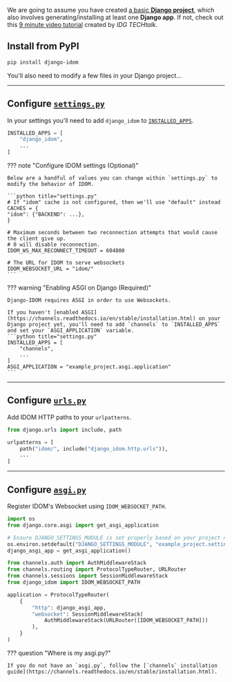 <!--dj-proj-start-->

We are going to assume you have created [a basic **Django project**](https://docs.djangoproject.com/en/dev/intro/tutorial01/), which also involves generating/installing at least one **Django app**. If not, check out this [9 minute video tutorial](https://www.youtube.com/watch?v=ZsJRXS_vrw0) created by _IDG TECHtalk_.

<!--dj-proj-end-->

## Install from PyPI

```bash
pip install django-idom
```

You'll also need to modify a few files in your Django project...

---

## Configure [`settings.py`](https://docs.djangoproject.com/en/dev/topics/settings/)

In your settings you'll need to add `django_idom` to [`INSTALLED_APPS`](https://docs.djangoproject.com/en/dev/ref/settings/#std:setting-INSTALLED_APPS).

```python title="settings.py"
INSTALLED_APPS = [
    "django_idom",
    ...
]
```

??? note "Configure IDOM settings (Optional)"

    Below are a handful of values you can change within `settings.py` to modify the behavior of IDOM.

    ```python title="settings.py"
    # If "idom" cache is not configured, then we'll use "default" instead
    CACHES = {
    "idom": {"BACKEND": ...},
    }

    # Maximum seconds between two reconnection attempts that would cause the client give up.
    # 0 will disable reconnection.
    IDOM_WS_MAX_RECONNECT_TIMEOUT = 604800

    # The URL for IDOM to serve websockets
    IDOM_WEBSOCKET_URL = "idom/"
    ```

??? warning "Enabling ASGI on Django (Required)"

    Django-IDOM requires ASGI in order to use Websockets.

    If you haven't [enabled ASGI](https://channels.readthedocs.io/en/stable/installation.html) on your Django project yet, you'll need to add `channels` to `INSTALLED_APPS` and set your `ASGI_APPLICATION` variable.
    ```python title="settings.py"
    INSTALLED_APPS = [
        "channels",
        ...
    ]
    ASGI_APPLICATION = "example_project.asgi.application"
    ```

---

## Configure [`urls.py`](https://docs.djangoproject.com/en/dev/topics/http/urls/)

Add IDOM HTTP paths to your `urlpatterns`.

```python title="urls.py"
from django.urls import include, path

urlpatterns = [
    path("idom/", include("django_idom.http.urls")),
    ...
]
```

---

## Configure [`asgi.py`](https://docs.djangoproject.com/en/dev/howto/deployment/asgi/)

Register IDOM's Websocket using `IDOM_WEBSOCKET_PATH`.

```python title="asgi.py"
import os
from django.core.asgi import get_asgi_application

# Ensure DJANGO_SETTINGS_MODULE is set properly based on your project name!
os.environ.setdefault("DJANGO_SETTINGS_MODULE", "example_project.settings")
django_asgi_app = get_asgi_application()

from channels.auth import AuthMiddlewareStack
from channels.routing import ProtocolTypeRouter, URLRouter
from channels.sessions import SessionMiddlewareStack
from django_idom import IDOM_WEBSOCKET_PATH

application = ProtocolTypeRouter(
    {
        "http": django_asgi_app,
        "websocket": SessionMiddlewareStack(
            AuthMiddlewareStack(URLRouter([IDOM_WEBSOCKET_PATH]))
        ),
    }
)
```

??? question "Where is my asgi.py?"

    If you do not have an `asgi.py`, follow the [`channels` installation guide](https://channels.readthedocs.io/en/stable/installation.html).
